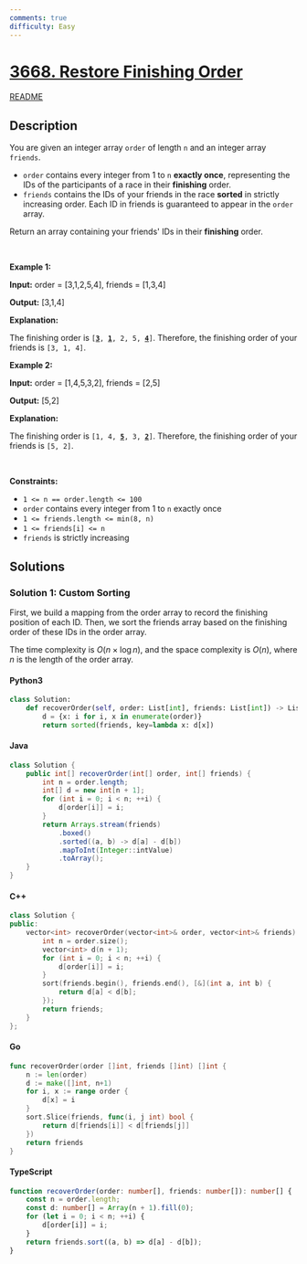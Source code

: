 ```yaml
---
comments: true
difficulty: Easy
---
```


<!-- problem:start -->

# [3668. Restore Finishing Order](https://leetcode.com/problems/restore-finishing-order)

[README](/solution/3600-3699/3668.Restore%20Finishing%20Order/README.md)

## Description

<!-- description:start -->

<p>You are given an integer array <code>order</code> of length <code>n</code> and an integer array <code>friends</code>.</p>

<ul>
	<li><code>order</code> contains every integer from 1 to <code>n</code> <strong>exactly once</strong>, representing the IDs of the participants of a race in their <strong>finishing</strong> order.</li>
	<li><code>friends</code> contains the IDs of your friends in the race <strong>sorted</strong> in strictly increasing order. Each ID in friends is guaranteed to appear in the <code>order</code> array.</li>
</ul>

<p>Return an array containing your friends&#39; IDs in their <strong>finishing</strong> order.</p>

<p>&nbsp;</p>
<p><strong class="example">Example 1:</strong></p>

<div class="example-block">
<p><strong>Input:</strong> <span class="example-io">order = [3,1,2,5,4], friends = [1,3,4]</span></p>

<p><strong>Output:</strong> <span class="example-io">[3,1,4]</span></p>

<p><strong>Explanation:</strong></p>

<p>The finishing order is <code>[<u><strong>3</strong></u>, <u><strong>1</strong></u>, 2, 5, <u><strong>4</strong></u>]</code>. Therefore, the finishing order of your friends is <code>[3, 1, 4]</code>.</p>
</div>

<p><strong class="example">Example 2:</strong></p>

<div class="example-block">
<p><strong>Input:</strong> <span class="example-io">order = [1,4,5,3,2], friends = [2,5]</span></p>

<p><strong>Output:</strong> <span class="example-io">[5,2]</span></p>

<p><strong>Explanation:</strong></p>

<p>The finishing order is <code>[1, 4, <u><strong>5</strong></u>, 3, <u><strong>2</strong></u>]</code>. Therefore, the finishing order of your friends is <code>[5, 2]</code>.</p>
</div>

<p>&nbsp;</p>
<p><strong>Constraints:</strong></p>

<ul>
	<li><code>1 &lt;= n == order.length &lt;= 100</code></li>
	<li><code>order</code> contains every integer from 1 to <code>n</code> exactly once</li>
	<li><code>1 &lt;= friends.length &lt;= min(8, n)</code></li>
	<li><code>1 &lt;= friends[i] &lt;= n</code></li>
	<li><code>friends</code> is strictly increasing</li>
</ul>

<!-- description:end -->

## Solutions

<!-- solution:start -->

### Solution 1: Custom Sorting

First, we build a mapping from the order array to record the finishing position of each ID. Then, we sort the friends array based on the finishing order of these IDs in the order array.

The time complexity is $O(n \times \log n)$, and the space complexity is $O(n)$, where $n$ is the length of the order array.

<!-- tabs:start -->

#### Python3

```python
class Solution:
    def recoverOrder(self, order: List[int], friends: List[int]) -> List[int]:
        d = {x: i for i, x in enumerate(order)}
        return sorted(friends, key=lambda x: d[x])
```

#### Java

```java
class Solution {
    public int[] recoverOrder(int[] order, int[] friends) {
        int n = order.length;
        int[] d = new int[n + 1];
        for (int i = 0; i < n; ++i) {
            d[order[i]] = i;
        }
        return Arrays.stream(friends)
            .boxed()
            .sorted((a, b) -> d[a] - d[b])
            .mapToInt(Integer::intValue)
            .toArray();
    }
}
```

#### C++

```cpp
class Solution {
public:
    vector<int> recoverOrder(vector<int>& order, vector<int>& friends) {
        int n = order.size();
        vector<int> d(n + 1);
        for (int i = 0; i < n; ++i) {
            d[order[i]] = i;
        }
        sort(friends.begin(), friends.end(), [&](int a, int b) {
            return d[a] < d[b];
        });
        return friends;
    }
};
```

#### Go

```go
func recoverOrder(order []int, friends []int) []int {
	n := len(order)
	d := make([]int, n+1)
	for i, x := range order {
		d[x] = i
	}
	sort.Slice(friends, func(i, j int) bool {
		return d[friends[i]] < d[friends[j]]
	})
	return friends
}
```

#### TypeScript

```ts
function recoverOrder(order: number[], friends: number[]): number[] {
    const n = order.length;
    const d: number[] = Array(n + 1).fill(0);
    for (let i = 0; i < n; ++i) {
        d[order[i]] = i;
    }
    return friends.sort((a, b) => d[a] - d[b]);
}
```

<!-- tabs:end -->

<!-- solution:end -->

<!-- problem:end -->
